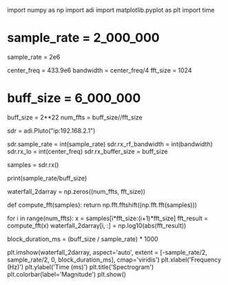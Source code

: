 import numpy as np
import adi
import matplotlib.pyplot as plt
import time

# sample_rate = 2_000_000
sample_rate = 2e6

center_freq = 433.9e6
bandwidth = center_freq/4
fft_size = 1024
# buff_size = 6_000_000
buff_size = 2**22
num_ffts = buff_size//fft_size

sdr = adi.Pluto("ip:192.168.2.1")

sdr.sample_rate = int(sample_rate)
sdr.rx_rf_bandwidth = int(bandwidth)
sdr.rx_lo = int(center_freq)
sdr.rx_buffer_size = buff_size

samples = sdr.rx()

print(sample_rate/buff_size)

waterfall_2darray = np.zeros((num_ffts, fft_size))

def compute_fft(samples):
    return np.fft.fftshift((np.fft.fft(samples)))

for i in range(num_ffts):
    x = samples[i*fft_size:(i+1)*fft_size]
    fft_result = compute_fft(x)
    waterfall_2darray[i, :] = np.log10(abs(fft_result))

block_duration_ms = (buff_size / sample_rate) * 1000

plt.imshow(waterfall_2darray, aspect='auto', extent = [-sample_rate/2, sample_rate/2, 0, block_duration_ms], cmap='viridis')
plt.xlabel('Frequency (Hz)')
plt.ylabel('Time (ms)')
plt.title('Spectrogram')
plt.colorbar(label='Magnitude')
plt.show()
